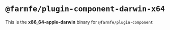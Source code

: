 # `@farmfe/plugin-component-darwin-x64`

This is the **x86_64-apple-darwin** binary for `@farmfe/plugin-component`
